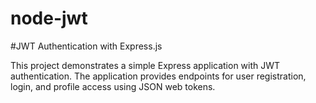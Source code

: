 # node-jwt

#JWT Authentication with Express.js


This project demonstrates a simple Express application with JWT authentication. The application provides endpoints for user registration, login, and profile access using JSON web tokens.

